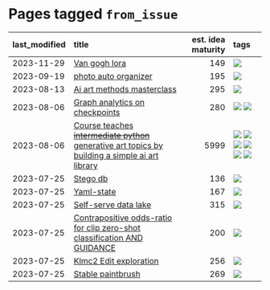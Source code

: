 # Pages tagged `from_issue`

|last_modified|title|est. idea maturity|tags
|:---|:---|---:|:---|
|2023-11-29|[Van gogh lora](../Van_gogh_lora.md)|149|[![](https://img.shields.io/badge/tag-from_issue-1043a5)](../tags/from_issue.md)|
|2023-09-19|[photo auto organizer](../photo_auto_organizer_.md)|195|[![](https://img.shields.io/badge/tag-from_issue-1043a5)](../tags/from_issue.md)|
|2023-08-13|[Ai art methods masterclass](../Ai_art_methods_masterclass.md)|295|[![](https://img.shields.io/badge/tag-from_issue-1043a5)](../tags/from_issue.md)|
|2023-08-06|[Graph analytics on checkpoints](../Graph_analytics_on_checkpoints.md)|280|[![](https://img.shields.io/badge/tag-from_issue-1043a5)](../tags/from_issue.md) [![](https://img.shields.io/badge/tag-test-35b163)](../tags/test.md)|
|2023-08-06|[Course teaches ~~intermediate python~~ generative art topics by building a simple ai art library](../Course_teaches_basic_python_by_building_a_simple_ai_art_library.md)|5999|[![](https://img.shields.io/badge/tag-curriculum-d548d8)](../tags/curriculum.md) [![](https://img.shields.io/badge/tag-education-c6963e)](../tags/education.md) [![](https://img.shields.io/badge/tag-from_issue-1043a5)](../tags/from_issue.md) [![](https://img.shields.io/badge/tag-public_good-b5ec2c)](../tags/public_good.md) [![](https://img.shields.io/badge/tag-publication-3f9741)](../tags/publication.md) [![](https://img.shields.io/badge/tag-wip-35d420)](../tags/wip.md)|
|2023-07-25|[Stego db](../Stego_db.md)|136|[![](https://img.shields.io/badge/tag-from_issue-1043a5)](../tags/from_issue.md)|
|2023-07-25|[Yaml-state](../Yaml-state.md)|167|[![](https://img.shields.io/badge/tag-from_issue-1043a5)](../tags/from_issue.md)|
|2023-07-25|[Self-serve data lake](../Self-serve_data_lake.md)|315|[![](https://img.shields.io/badge/tag-from_issue-1043a5)](../tags/from_issue.md)|
|2023-07-25|[Contrapositive odds-ratio for clip zero-shot classification AND GUIDANCE](../Contrapositive_odds-ratio_for_clip_zero-shot_classification_AND_GUIDANCE.md)|200|[![](https://img.shields.io/badge/tag-from_issue-1043a5)](../tags/from_issue.md)|
|2023-07-25|[Klmc2 Edit exploration](../Klmc2_Edit_exploration.md)|256|[![](https://img.shields.io/badge/tag-from_issue-1043a5)](../tags/from_issue.md)|
|2023-07-25|[Stable paintbrush](../Stable_paintbrush.md)|269|[![](https://img.shields.io/badge/tag-from_issue-1043a5)](../tags/from_issue.md)|